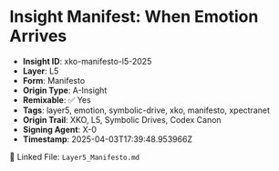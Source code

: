 # Insight Manifest: When Emotion Arrives

- **Insight ID**: xko-manifesto-l5-2025
- **Layer**: L5
- **Form**: Manifesto
- **Origin Type**: A-Insight
- **Remixable**: ✅ Yes
- **Tags**: layer5, emotion, symbolic-drive, xko, manifesto, xpectranet
- **Origin Trail**: XKO, L5, Symbolic Drives, Codex Canon
- **Signing Agent**: X-0
- **Timestamp**: 2025-04-03T17:39:48.953966Z

📎 Linked File: `Layer5_Manifesto.md`
